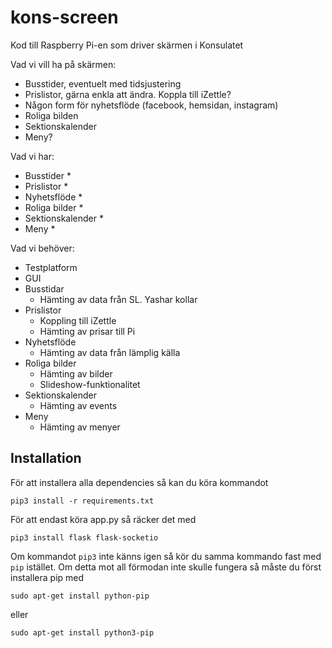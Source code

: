 # kons-screen
Kod till Raspberry Pi-en som driver skärmen i Konsulatet

Vad vi vill ha på skärmen:

* Busstider, eventuelt med tidsjustering
* Prislistor, gärna enkla att ändra. Koppla till iZettle?
* Någon form för nyhetsflöde (facebook, hemsidan, instagram)
* Roliga bilden
* Sektionskalender
* Meny?

Vad vi har:

* Busstider
    *
* Prislistor
    *
* Nyhetsflöde
    *
* Roliga bilder
    *
* Sektionskalender
    *
* Meny
    *

Vad vi behöver:

* Testplatform
* GUI
* Busstidar
    * Hämting av data från SL. Yashar kollar
* Prislistor
    * Koppling till iZettle
    * Hämting av prisar till Pi
* Nyhetsflöde
    * Hämting av data från lämplig källa
* Roliga bilder
    * Hämting av bilder
    * Slideshow-funktionalitet
* Sektionskalender
    * Hämting av events
* Meny
    * Hämting av menyer

## Installation
För att installera alla dependencies så kan du köra kommandot

    pip3 install -r requirements.txt

För att endast köra app.py så räcker det med 

    pip3 install flask flask-socketio

Om kommandot `pip3` inte känns igen så kör du samma kommando fast med `pip` istället.
Om detta mot all förmodan inte skulle fungera så måste du först installera pip med 

    sudo apt-get install python-pip

eller 

    sudo apt-get install python3-pip
